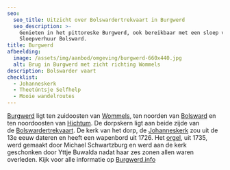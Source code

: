 ```yaml
---
seo:
  seo_title: Uitzicht over Bolswardertrekvaart in Burgwerd
  seo_description: >-
    Genieten in het pittoreske Burgwerd, ook bereikbaar met een sloep van
    Sloepverhuur Bolsward.
title: Burgwerd
afbeelding:
  image: /assets/img/aanbod/omgeving/burgwerd-660x440.jpg
  alt: Brug in Burgwerd met zicht richting Wommels
description: Bolswarder vaart
checklist:
  - Johanneskerk
  - Theetúntsje Selfhelp
  - Mooie wandelroutes
---
```


<a target="_blank" rel="noopener" href="https://nl.wikipedia.org/wiki/Burgwerd">Burgwerd</a> ligt ten zuidoosten van&nbsp;<a target="_blank" rel="noopener" href="https://nl.wikipedia.org/wiki/Wommels">Wommels</a>, ten noorden van&nbsp;<a target="_blank" rel="noopener" href="https://nl.wikipedia.org/wiki/Bolsward">Bolsward</a>&nbsp;en ten noordoosten van&nbsp;<a target="_blank" rel="noopener" href="https://nl.wikipedia.org/wiki/Hichtum">Hichtum</a>. De dorpskern ligt aan beide zijde van de&nbsp;<a target="_blank" rel="noopener" href="https://nl.wikipedia.org/wiki/Bolswardertrekvaart">Bolswardertrekvaart</a>. De kerk van het dorp, de&nbsp;<a target="_blank" rel="noopener" href="https://nl.wikipedia.org/wiki/Johanneskerk_(Burgwerd)">Johanneskerk</a>&nbsp;zou uit de 13e eeuw dateren en heeft een wapenbord uit 1726. Het&nbsp;<a target="_blank" rel="noopener" href="https://nl.wikipedia.org/wiki/Kerkorgel">orgel</a>, uit 1735, werd gemaakt door Michael Schwartzburg en werd aan de kerk geschonken door Yttje Buwalda nadat haar zes zonen allen waren overleden. Kijk voor alle informatie op <a target="_blank" rel="noopener" href="https://www.burgwerd.info">Burgwerd.info</a>
